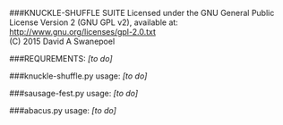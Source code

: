 ###KNUCKLE-SHUFFLE SUITE
Licensed under the GNU General Public License Version 2 (GNU GPL v2), 
available at:  
http://www.gnu.org/licenses/gpl-2.0.txt  
(C) 2015 David A Swanepoel
  

###REQUREMENTS:
*[to do]*

###knuckle-shuffle.py usage:
*[to do]*

###sausage-fest.py usage:
*[to do]*

###abacus.py usage:
*[to do]*

